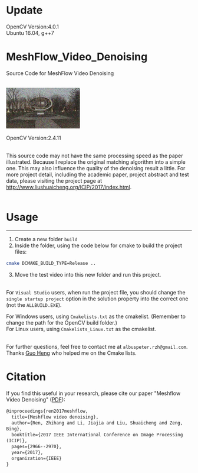 # Update
OpenCV Version:4.0.1<br>
Ubuntu 16.04, g++7<br>

# MeshFlow_Video_Denoising
Source Code for MeshFlow Video Denoising <br> <br>

![showcase](https://github.com/AlbusPeter/AlbusPeter.github.io/blob/master/projects/Meshflow-video-denoising/denoise.gif)

OpenCV Version:2.4.11<br><br>

This source code may not have the same processing speed as the paper illustrated. Because I replace the original matching algorithm into a simple one. This may also influence the quality of the denoising result a little. For more project detail, including the academic paper, project abstract and test data, please visiting the project page at http://www.liushuaicheng.org/ICIP/2017/index.html. <br><br>

# Usage
-----
1. Create a new folder `build`<br>
2. Inside the folder, using the code below for cmake to build the project files:<br>
```bash
cmake DCMAKE_BUILD_TYPE=Release ..
```
3. Move the test video into this new folder and run this project.<br><br>

For `Visual Studio` users, when run the project file, you should change the `single startup project` option in the solution property into the correct one (not the `ALLBUILD.EXE`).<br>

For Windows users, using `Cmakelists.txt` as the cmakelist. (Remember to change the path for the OpenCV build folder.)<br>
For Linux users, using `Cmakelists_Linux.txt` as the cmakelist.<br><br>

For further questions, feel free to contact me at `albuspeter.rzh@gmail.com`.<br>
Thanks [Guo Heng](https://github.com/GH_HOME) who helped me on the Cmake lists.

# Citation
If you find this useful in your research, please cite our paper "Meshflow Video Denoising" ([PDF](https://ieeexplore.ieee.org/document/8296826)):
~~~
@inproceedings{ren2017meshflow,
  title={Meshflow video denoising},
  author={Ren, Zhihang and Li, Jiajia and Liu, Shuaicheng and Zeng, Bing},
  booktitle={2017 IEEE International Conference on Image Processing (ICIP)},
  pages={2966--2970},
  year={2017},
  organization={IEEE}
}
~~~
